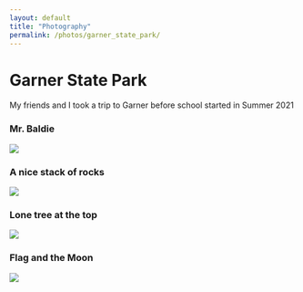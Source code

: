 ```yaml
---
layout: default
title: "Photography"
permalink: /photos/garner_state_park/
---
```


# Garner State Park
My friends and I took a trip to Garner before school started in Summer 2021

### Mr. Baldie
![](https://lh3.googleusercontent.com/pw/AM-JKLVFHLq8CQm59V6HarUqHVVXYsPQW_7xQxH2ZAMXc1evQa9ToEQZXyLPopl4QnFgVjHPoYShrhwouMCHvaue2M08JqxyEZO3_H9O-OcG4_i_orUj_Nsj6F6WzNU3j2mrrvpktiyc7_TccJzi_Fu7fAKDig=w1081-h721-no)

### A nice stack of rocks
![](https://lh3.googleusercontent.com/pw/AM-JKLU3_rBsDh9ewPG802FaSey-PPDoiODQn07-Mp2hzWTinpjxd4ycJv_KtPMGnjumDazI0I4jtf3pxHXWLVeE4HZD5UvXW1faf2v9EJx3iVzlOw2UkrYls6oNynp6FAZFVxbulmPCx0z0mteDl-fHHO73rw=w1081-h1621-no)

### Lone tree at the top
![](https://lh3.googleusercontent.com/pw/AM-JKLUqBsgAcucSCXVHV500ODSscPIxBWUw4ZCapANFFozkEDI3ksI7qU063Yb60GCtVJ7yc6cJqTXLCZAavqd-qAqdIqyEzxst7QQPtR5PeISHuHddlaE52kodsCT4oulxcFW1Q7MlesdsOFT9ilBApuLUgw=w1081-h721-no)

### Flag and the Moon
![](https://lh3.googleusercontent.com/pw/AM-JKLUjorMHAvWc2LbIHtS9tMDmrndULZgFfD7D2CxhdIb9WyxZHFbjpNY-W4Ooi_wjv92nAKjmoci_xebkt2rvLjI9amsQhQdtzrZ5CYwGx44X55MG5pOBZ-c49LO4YKPM9KDv5vjz4xhmPdyAMW4RJnH5fw=w1081-h721-no)


